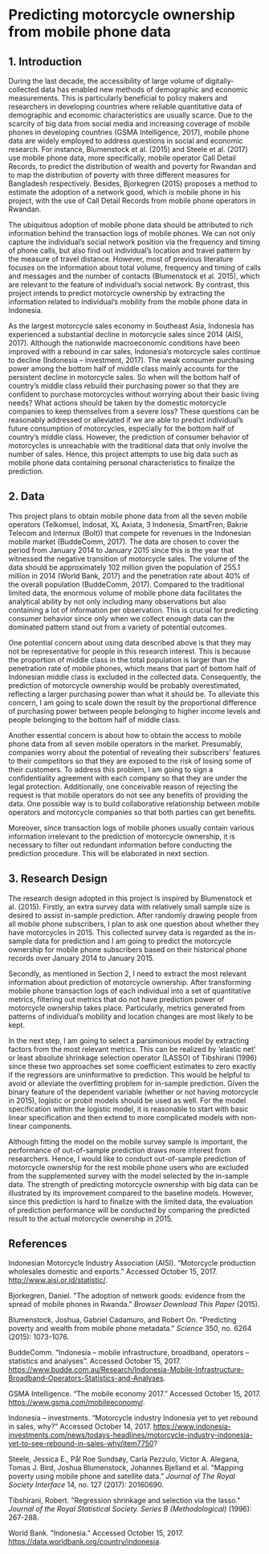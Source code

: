 # Predicting motorcycle ownership from mobile phone data 

## 1. Introduction
During the last decade, the accessibility of large volume of digitally-collected data has enabled new methods of demographic and economic measurements. This is particularly beneficial to policy makers and researchers in developing countries where reliable quantitative data of demographic and economic characteristics are usually scarce. Due to the scarcity of big data from social media and increasing coverage of mobile phones in developing countries (GSMA Intelligence, 2017), mobile phone data are widely employed to address questions in social and economic research. For instance, Blumenstock et al. (2015) and Steele et al. (2017) use mobile phone data, more specifically, mobile operator Call Detail Records, to predict the distribution of wealth and poverty for Rwandan and to map the distribution of poverty with three different measures for Bangladesh respectively. Besides, Bjorkegren (2015) proposes a method to estimate the adoption of a network good, which is mobile phone in his project, with the use of Call Detail Records from mobile phone operators in Rwandan. 

The ubiquitous adoption of mobile phone data should be attributed to rich information behind the transaction logs of mobile phones. We can not only capture the individual’s social network position via the frequency and timing of phone calls, but also find out individual’s location and travel pattern by the measure of travel distance. However, most of previous literature focuses on the information about total volume, frequency and timing of calls and messages and the number of contacts (Blumenstock et al. 2015), which are relevant to the feature of individual’s social network. By contrast, this project intends to predict motorcycle ownership by extracting the information related to individual’s mobility from the mobile phone data in Indonesia.  

As the largest motorcycle sales economy in Southeast Asia, Indonesia has experienced a substantial decline in motorcycle sales since 2014 (AISI, 2017). Although the nationwide macroeconomic conditions have been improved with a rebound in car sales, Indonesia’s motorcycle sales continue to decline (Indonesia – investment, 2017). The weak consumer purchasing power among the bottom half of middle class mainly accounts for the persistent decline in motorcycle sales. So when will the bottom half of country’s middle class rebuild their purchasing power so that they are confident to purchase motorcycles without worrying about their basic living needs? What actions should be taken by the domestic motorcycle companies to keep themselves from a severe loss? These questions can be reasonably addressed or alleviated if we are able to predict individual’s future consumption of motorcycles, especially for the bottom half of country’s middle class. However, the prediction of consumer behavior of motorcycles is unreachable with the traditional data that only involve the number of sales. Hence, this project attempts to use big data such as mobile phone data containing personal characteristics to finalize the prediction. 
## 2. Data
This project plans to obtain mobile phone data from all the seven mobile operators (Telkomsel, Indosat, XL Axiata, 3 Indonesia, SmartFren, Bakrie Telecom and Internux (Bolt)) that compete for revenues in the Indonesian mobile market (BuddeComm, 2017). The data are chosen to cover the period from January 2014 to January 2015 since this is the year that witnessed the negative transition of motorcycle sales. The volume of the data should be approximately 102 million given the population of 255.1 million in 2014 (World Bank, 2017) and the penetration rate about 40% of the overall population (BuddeComm, 2017). Compared to the traditional limited data, the enormous volume of mobile phone data facilitates the analytical ability by not only including many observations but also containing a lot of information per observation. This is crucial for predicting consumer behavior since only when we collect enough data can the dominated pattern stand out from a variety of potential outcomes. 

One potential concern about using data described above is that they may not be representative for people in this research interest. This is because the proportion of middle class in the total population is larger than the penetration rate of mobile phones, which means that part of bottom half of Indonesian middle class is excluded in the collected data. Consequently, the prediction of motorcycle ownership would be probably overestimated, reflecting a larger purchasing power than what it should be. To alleviate this concern, I am going to scale down the result by the proportional difference of purchasing power between people belonging to higher income levels and people belonging to the bottom half of middle class. 

Another essential concern is about how to obtain the access to mobile phone data from all seven mobile operators in the market. Presumably, companies worry about the potential of revealing their subscribers’ features to their competitors so that they are exposed to the risk of losing some of their customers.  To address this problem, I am going to sign a confidentiality agreement with each company so that they are under the legal protection. Additionally, one conceivable reason of rejecting the request is that mobile operators do not see any benefits of providing the data. One possible way is to build collaborative relationship between mobile operators and motorcycle companies so that both parties can get benefits. 

Moreover, since transaction logs of mobile phones usually contain various information irrelevant to the prediction of motorcycle ownership, it is necessary to filter out redundant information before conducting the prediction procedure. This will be elaborated in next section.
 
## 3. Research Design 
The research design adopted in this project is inspired by Blumenstock et al. (2015). Firstly, an extra survey data with relatively small sample size is desired to assist in-sample prediction. After randomly drawing people from all mobile phone subscribers, I plan to ask one question about whether they have motorcycles in 2015. This collected survey data is regarded as the in-sample data for prediction and I am going to predict the motorcycle ownership for mobile phone subscribers based on their historical phone records over January 2014 to January 2015. 

Secondly, as mentioned in Section 2, I need to extract the most relevant information about prediction of motorcycle ownership. After transforming mobile phone transaction logs of each individual into a set of quantitative metrics, filtering out metrics that do not have prediction power of motorcycle ownership takes place. Particularly, metrics generated from patterns of individual’s mobility and location changes are most likely to be kept.  

In the next step, I am going to select a parsimonious model by extracting factors from the most relevant metrics. This can be realized by ‘elastic net’ or least absolute shrinkage selection operator (LASSO) of Tibshirani (1996) since these two approaches set some coefficient estimates to zero exactly if the regressors are uninformative to prediction. This would be helpful to avoid or alleviate the overfitting problem for in-sample prediction. Given the binary feature of the dependent variable (whether or not having motorcycle in 2015), logistic or probit models should be used as well. For the model specification within the logistic model, it is reasonable to start with basic linear specification and then extend to more complicated models with non-linear components. 

Although fitting the model on the mobile survey sample is important, the performance of out-of-sample prediction draws more interest from researchers. Hence, I would like to conduct out-of-sample prediction of motorcycle ownership for the rest mobile phone users who are excluded from the supplemented survey with the model selected by the in-sample data. The strength of predicting motorcycle ownership with big data can be illustrated by its improvement compared to the baseline models. However, since this prediction is hard to finalize with the limited data, the evaluation of prediction performance will be conducted by comparing the predicted result to the actual motorcycle ownership in 2015. 

<div></div>

## References 
Indonesian Motorcycle Industry Association (AISI). “Motorcycle production wholesales domestic and exports.” Accessed October 15, 2017. http://www.aisi.or.id/statistic/. 

Bjorkegren, Daniel. "The adoption of network goods: evidence from the spread of mobile phones in Rwanda." _Browser Download This Paper_ (2015).

Blumenstock, Joshua, Gabriel Cadamuro, and Robert On. "Predicting poverty and wealth from mobile phone metadata." _Science_ 350, no. 6264 (2015): 1073-1076.

BuddeComm. “Indonesia – mobile infrastructure, broadband, operators – statistics and analyses”. Accessed October 15, 2017. https://www.budde.com.au/Research/Indonesia-Mobile-Infrastructure-Broadband-Operators-Statistics-and-Analyses.
 
GSMA Intelligence. “The mobile economy 2017.” Accessed October 15, 2017. https://www.gsma.com/mobileeconomy/. 

Indonesia – investments. “Motorcycle industry Indonesia yet to yet rebound in sales, why?”  Accessed October 14, 2017. https://www.indonesia-investments.com/news/todays-headlines/motorcycle-industry-indonesia-yet-to-see-rebound-in-sales-why/item7750?

Steele, Jessica E., Pål Roe Sundsøy, Carla Pezzulo, Victor A. Alegana, Tomas J. Bird, Joshua Blumenstock, Johannes Bjelland et al. "Mapping poverty using mobile phone and satellite data." _Journal of The Royal Society Interface_ 14, no. 127 (2017): 20160690.

Tibshirani, Robert. "Regression shrinkage and selection via the lasso." _Journal of the Royal Statistical Society. Series B (Methodological)_ (1996): 267-288.

World Bank. ”Indonesia.” Accessed October 15, 2017. https://data.worldbank.org/country/indonesia. 

